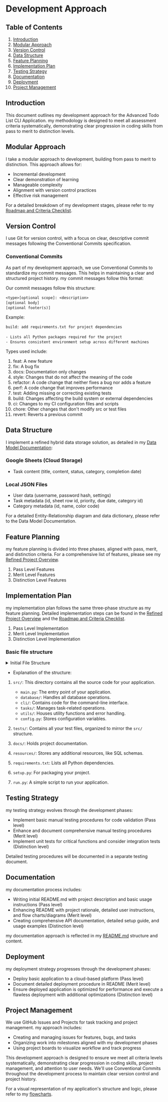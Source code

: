 # Development Approach

## Table of Contents
1. [Introduction](#introduction)
2. [Modular Approach](#modular-approach)
3. [Version Control](#version-control)
4. [Data Structure](#data-structure)
5. [Feature Planning](#feature-planning)
6. [Implementation Plan](#implementation-plan)
7. [Testing Strategy](#testing-strategy)
8. [Documentation](#documentation)
9. [Deployment](#deployment)
10. [Project Management](#project-management)

## Introduction
This document outlines my development approach for the Advanced Todo List CLI Application. my methodology is designed to meet all assessment criteria systematically, demonstrating clear progression in coding skills from pass to merit to distinction levels.

## Modular Approach
I take a modular approach to development, building from pass to merit to distinction. This approach allows for:
- Incremental development
- Clear demonstration of learning
- Manageable complexity
- Alignment with version control practices
- Effective risk management

For a detailed breakdown of my development stages, please refer to my [Roadmap and Criteria Checklist](/docs/roadmap-checklist.md).

## Version Control
I use Git for version control, with a focus on clear, descriptive commit messages following the Conventional Commits specification.

### Conventional Commits
As part of my development approach, we use Conventional Commits to standardize my commit messages. This helps in maintaining a clear and structured project history. my commit messages follow this format:

Our commit messages follow this structure:

    <type>[optional scope]: <description>
    [optional body]
    [optional footer(s)]

Example:

    build: add requirements.txt for project dependencies

    - Lists all Python packages required for the project
    - Ensures consistent environment setup across different machines
Types used include:
1. feat: A new feature
2. fix: A bug fix
3. docs: Documentation only changes
4. style: Changes that do not affect the meaning of the code
5. refactor: A code change that neither fixes a bug nor adds a feature
6. perf: A code change that improves performance
7. test: Adding missing or correcting existing tests
8. build: Changes affecting the build system or external dependencies
9. ci: Changes to my CI configuration files and scripts
10. chore: Other changes that don't modify src or test files
11. revert: Reverts a previous commit

## Data Structure
I implement a refined hybrid data storage solution, as detailed in my [Data Model Documentation](/docs/data-model-documentation.md):

### Google Sheets (Cloud Storage)
- Task content (title, content, status, category, completion date)

### Local JSON Files
- User data (username, password hash, settings)
- Task metadata (id, sheet row id, priority, due date, category id)
- Category metadata (id, name, color code)

For a detailed Entity-Relationship diagram and data dictionary, please refer to the Data Model Documentation.

## Feature Planning
my feature planning is divided into three phases, aligned with pass, merit, and distinction criteria. For a comprehensive list of features, please see my [Refined Project Overview](/docs/refined-overview.md).

1. Pass Level Features
2. Merit Level Features
3. Distinction Level Features

## Implementation Plan
my implementation plan follows the same three-phase structure as my feature planning. Detailed implementation steps can be found in the [Refined Project Overview](/docs/refined-overview.md) and the [Roadmap and Criteria Checklist](/docs/roadmap-checklist.md).

1. Pass Level Implementation
2. Merit Level Implementation
3. Distinction Level Implementation

### Basic file structure

<details>
<summary>Initial File Structure</summary>

<img src="./resources/initial_file_structure.png">

</details>

- Explanation of the structure:

1. `src/`: This directory contains all the source code for your application.
   - `main.py`: The entry point of your application.
   - `database/`: Handles all database operations.
   - `cli/`: Contains code for the command-line interface.
   - `tasks/`: Manages task-related operations.
   - `utils/`: Houses utility functions and error handling.
   - `config.py`: Stores configuration variables.

2. `tests/`: Contains all your test files, organized to mirror the `src/` structure.

3. `docs/`: Holds project documentation.

4. `resources/`: Stores any additional resources, like SQL schemas.

5. `requirements.txt`: Lists all Python dependencies.

6. `setup.py`: For packaging your project.

7. `run.py`: A simple script to run your application.

## Testing Strategy
my testing strategy evolves through the development phases:
- Implement basic manual testing procedures for code validation (Pass level)
- Enhance and document comprehensive manual testing procedures (Merit level)
- Implement unit tests for critical functions and consider integration tests (Distinction level)

Detailed testing procedures will be documented in a separate testing document.

## Documentation
my documentation process includes:
- Writing initial README.md with project description and basic usage instructions (Pass level)
- Enhancing README with project rationale, detailed user instructions, and flow charts/diagrams (Merit level)
- Creating comprehensive API documentation, detailed setup guide, and usage examples (Distinction level)

my documentation approach is reflected in my [README.md](/docs/refined-overview.md) structure and content.

## Deployment
my deployment strategy progresses through the development phases:
- Deploy basic application to a cloud-based platform (Pass level)
- Document detailed deployment procedure in README (Merit level)
- Ensure deployed application is optimized for performance and execute a flawless deployment with additional optimizations (Distinction level)

## Project Management
We use GitHub Issues and Projects for task tracking and project management. my approach includes:
- Creating and managing issues for features, bugs, and tasks
- Organizing work into milestones aligned with my development phases
- Using project boards to visualize workflow and track progress

This development approach is designed to ensure we meet all criteria levels systematically, demonstrating clear progression in coding skills, project management, and attention to user needs. We'll use Conventional Commits throughout the development process to maintain clear version control and project history.

For a visual representation of my application's structure and logic, please refer to my [flowcharts](/docs/flowcharts.md).